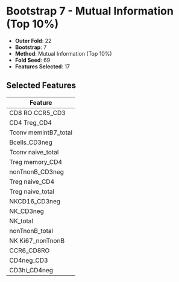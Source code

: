 # Bootstrap 7 - Mutual Information (Top 10%)

- **Outer Fold**: 22
- **Bootstrap**: 7
- **Method**: Mutual Information (Top 10%)
- **Fold Seed**: 69
- **Features Selected**: 17

## Selected Features

| Feature |
|---------|
| CD8 RO CCR5_CD3 |
| CD4 Treg_CD4 |
| Tconv memintB7_total |
| Bcells_CD3neg |
| Tconv naive_total |
| Treg memory_CD4 |
| nonTnonB_CD3neg |
| Treg naive_CD4 |
| Treg naive_total |
| NKCD16_CD3neg |
| NK_CD3neg |
| NK_total |
| nonTnonB_total |
| NK Ki67_nonTnonB |
| CCR6_CD8RO |
| CD4neg_CD3 |
| CD3hi_CD4neg |

